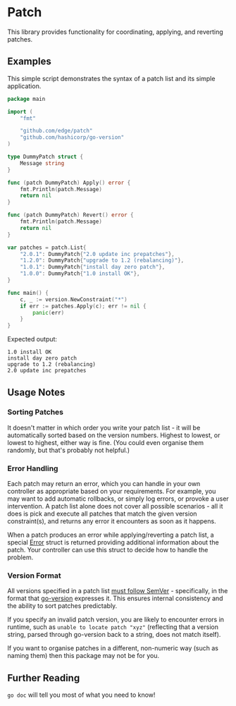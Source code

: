# Patch

This library provides functionality for coordinating, applying, and reverting patches.

## Examples

This simple script demonstrates the syntax of a patch list and its simple application.

```go
package main

import (
	"fmt"

	"github.com/edge/patch"
	"github.com/hashicorp/go-version"
)

type DummyPatch struct {
	Message string
}

func (patch DummyPatch) Apply() error {
	fmt.Println(patch.Message)
	return nil
}

func (patch DummyPatch) Revert() error {
	fmt.Println(patch.Message)
	return nil
}

var patches = patch.List{
	"2.0.1": DummyPatch{"2.0 update inc prepatches"},
	"1.2.0": DummyPatch{"upgrade to 1.2 (rebalancing)"},
	"1.0.1": DummyPatch{"install day zero patch"},
	"1.0.0": DummyPatch{"1.0 install OK"},
}

func main() {
	c, _ := version.NewConstraint("*")
	if err := patches.Apply(c); err != nil {
		panic(err)
	}
}
```

Expected output:

```
1.0 install OK
install day zero patch
upgrade to 1.2 (rebalancing)
2.0 update inc prepatches
```

## Usage Notes

### Sorting Patches

It doesn't matter in which order you write your patch list - it will be automatically sorted based on the version numbers. Highest to lowest, or lowest to highest, either way is fine. (You could even organise them randomly, but that's probably not helpful.)

### Error Handling

Each patch may return an error, which you can handle in your own controller as appropriate based on your requirements. For example, you may want to add automatic rollbacks, or simply log errors, or provoke a user intervention. A patch list alone does not cover all possible scenarios - all it does is pick and execute all patches that match the given version constraint(s), and returns any error it encounters as soon as it happens.

When a patch produces an error while applying/reverting a patch list, a special [Error](./error.go) struct is returned providing additional information about the patch. Your controller can use this struct to decide how to handle the problem.

### Version Format

All versions specified in a patch list [must follow SemVer](http://semver.org/) - specifically, in the format that [go-version](https://github.com/hashicorp/go-version) expresses it. This ensures internal consistency and the ability to sort patches predictably.

If you specify an invalid patch version, you are likely to encounter errors in runtime, such as `unable to locate patch "xyz"` (reflecting that a version string, parsed through go-version back to a string, does not match itself).

If you want to organise patches in a different, non-numeric way (such as naming them) then this package may not be for you.

## Further Reading

`go doc` will tell you most of what you need to know!
